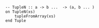 ```applescript
-- TupleN :: a -> b ...  -> (a, b ... )on TupleN(xs)	tupleFromArray(xs)end Tuple
```